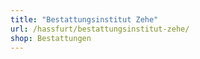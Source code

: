 ```yaml
---
title: "Bestattungsinstitut Zehe"
url: /hassfurt/bestattungsinstitut-zehe/
shop: Bestattungen
---
```

